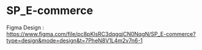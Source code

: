 # SP_E-commerce

Figma Design : https://www.figma.com/file/pc8pKlsRC3dqgqjCN0NqgN/SP_E-commerce?type=design&mode=design&t=7PheN8V1L4m2v7n6-1
